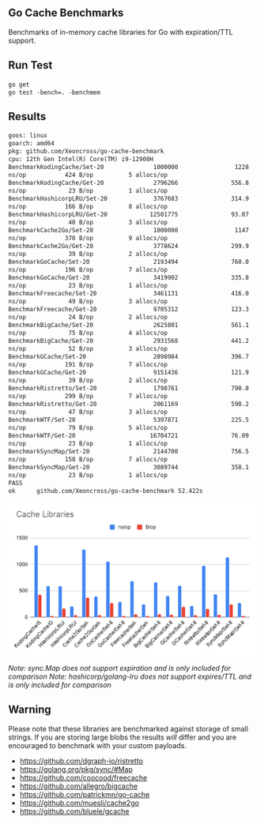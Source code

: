 ## Go Cache Benchmarks

Benchmarks of in-memory cache libraries for Go with expiration/TTL support.

## Run Test

    go get
    go test -bench=. -benchmem

## Results

```
goos: linux
goarch: amd64
pkg: github.com/Xeoncross/go-cache-benchmark
cpu: 12th Gen Intel(R) Core(TM) i9-12900H
BenchmarkKodingCache/Set-20              1000000                1228 ns/op           424 B/op          5 allocs/op
BenchmarkKodingCache/Get-20              2796266               556.8 ns/op            23 B/op          1 allocs/op
BenchmarkHashicorpLRU/Set-20             3767683               314.9 ns/op           166 B/op          8 allocs/op
BenchmarkHashicorpLRU/Get-20            12501775               93.07 ns/op            40 B/op          3 allocs/op
BenchmarkCache2Go/Set-20                 1000000                1147 ns/op           370 B/op          9 allocs/op
BenchmarkCache2Go/Get-20                 3778624               299.9 ns/op            39 B/op          2 allocs/op
BenchmarkGoCache/Set-20                  2193494               760.0 ns/op           196 B/op          7 allocs/op
BenchmarkGoCache/Get-20                  3419902               335.8 ns/op            23 B/op          1 allocs/op
BenchmarkFreecache/Set-20                3461131               416.0 ns/op            49 B/op          3 allocs/op
BenchmarkFreecache/Get-20                9705312               123.3 ns/op            24 B/op          2 allocs/op
BenchmarkBigCache/Set-20                 2625801               561.1 ns/op            75 B/op          4 allocs/op
BenchmarkBigCache/Get-20                 2931568               441.2 ns/op            52 B/op          3 allocs/op
BenchmarkGCache/Set-20                   2898984               396.7 ns/op           191 B/op          7 allocs/op
BenchmarkGCache/Get-20                   9151436               121.9 ns/op            39 B/op          2 allocs/op
BenchmarkRistretto/Set-20                1798761               790.8 ns/op           299 B/op          7 allocs/op
BenchmarkRistretto/Get-20                2061169               590.2 ns/op            47 B/op          3 allocs/op
BenchmarkWTF/Set-20                      5397871               225.5 ns/op            79 B/op          5 allocs/op
BenchmarkWTF/Get-20                     16704721               76.09 ns/op            23 B/op          1 allocs/op
BenchmarkSyncMap/Set-20                  2144700               756.5 ns/op           158 B/op          7 allocs/op
BenchmarkSyncMap/Get-20                  3089744               358.1 ns/op            23 B/op          1 allocs/op
PASS
ok      github.com/Xeoncross/go-cache-benchmark 52.422s
```

![benchmark](benchmarks.png)

_Note: sync.Map does not support expiration and is only included for comparison_
_Note: hashicorp/golang-lru does not support expires/TTL and is only included for comparison_


## Warning

Please note that these libraries are benchmarked against storage of small strings. If you are storing large blobs the results _will_ differ and you are encouraged to benchmark with your custom payloads.

- https://github.com/dgraph-io/ristretto
- https://golang.org/pkg/sync/#Map
- https://github.com/coocood/freecache
- https://github.com/allegro/bigcache
- https://github.com/patrickmn/go-cache
- https://github.com/muesli/cache2go
- https://github.com/bluele/gcache
